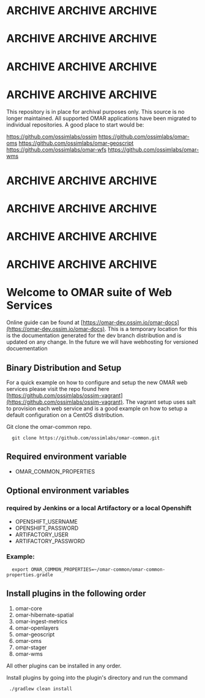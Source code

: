# ARCHIVE ARCHIVE ARCHIVE
# ARCHIVE ARCHIVE ARCHIVE
# ARCHIVE ARCHIVE ARCHIVE
# ARCHIVE ARCHIVE ARCHIVE
This repository is in place for archival purposes only. This source is no longer maintained. All supported OMAR applications have been migrated to individual repositories. A good place to start would be:

https://github.com/ossimlabs/ossim
https://github.com/ossimlabs/omar-oms
https://github.com/ossimlabs/omar-geoscript
https://github.com/ossimlabs/omar-wfs
https://github.com/ossimlabs/omar-wms

# ARCHIVE ARCHIVE ARCHIVE
# ARCHIVE ARCHIVE ARCHIVE
# ARCHIVE ARCHIVE ARCHIVE
# ARCHIVE ARCHIVE ARCHIVE









# Welcome to OMAR suite of Web Services

Online guide can be found at [https://omar-dev.ossim.io/omar-docs](https://omar-dev.ossim.io/omar-docs).   This is a temporary location for this is the documentation generated for the dev branch distribution and is updated on any change.  In the future we will have webhosting for versioned docuementation

## Binary Distribution and Setup

For a quick example on how to configure and setup the new OMAR web services please visit the repo found here [https://github.com/ossimlabs/ossim-vagrant](https://github.com/ossimlabs/ossim-vagrant). The vagrant setup uses salt to provision each web service and is a good example on how to setup a default configuration on a CentOS distribution.

Git clone the omar-common repo.
```
  git clone https://github.com/ossimlabs/omar-common.git
```

## Required environment variable
- OMAR_COMMON_PROPERTIES

## Optional environment variables
### required by Jenkins or a local Artifactory or a local Openshift

- OPENSHIFT_USERNAME
- OPENSHIFT_PASSWORD
- ARTIFACTORY_USER
- ARTIFACTORY_PASSWORD

### Example:
```
  export OMAR_COMMON_PROPERTIES=~/omar-common/omar-common-properties.gradle

```

## Install plugins in the following order

1. omar-core
2. omar-hibernate-spatial
3. omar-ingest-metrics
4. omar-openlayers
5. omar-geoscript
6. omar-oms
7. omar-stager
8. omar-wms

All other plugins can be installed in any order.

Install plugins by going into the plugin's directory and run the command

```
 ./gradlew clean install

```
